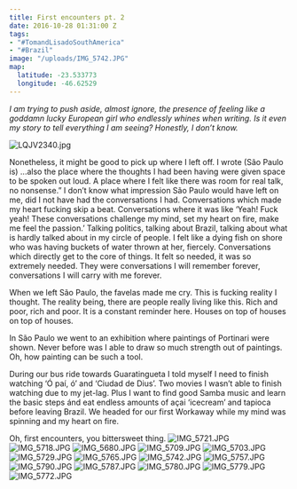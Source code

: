 ```yaml
---
title: First encounters pt. 2
date: 2016-10-28 01:31:00 Z
tags:
- "#TomandLisadoSouthAmerica"
- "#Brazil"
image: "/uploads/IMG_5742.JPG"
map:
  latitude: -23.533773
  longitude: -46.62529
---
```


*I am trying to push aside, almost ignore, the presence of feeling like a goddamn lucky European girl who endlessly whines when writing. Is it even my story to tell everything I am seeing?  Honestly, I don’t know.* <!--more-->

![LQJV2340.jpg](/uploads/LQJV2340.jpg)

Nonetheless, it might be good to pick up where I left off. I wrote (São Paulo is) ...also the place where the thoughts I had been having were given space to be spoken out loud. A place where I felt like there was room for real talk, no nonsense.” I don’t know what impression São Paulo would have left on me, did I not have had the conversations I had. Conversations which made my heart fucking skip a beat. Conversations where it was like ‘Yeah! Fuck yeah! These conversations challenge my mind, set my heart on fire, make me feel the passion.’  Talking politics, talking about Brazil, talking about what is hardly talked about in my circle of people. I felt like a dying fish on shore who was having buckets of water thrown at her, fiercely. Conversations which directly get to the core of things. It felt so needed, it was so extremely needed.  They were conversations I will remember forever, conversations I will carry with me forever.

When we left São Paulo, the favelas made me cry. This is fucking reality I thought. The reality being, there are people really living like this. Rich and poor, rich and poor. It is a constant reminder here. Houses on top of houses on top of houses.

In São Paulo we went to an exhibition where paintings of Portinari were shown. Never before was I able to draw so much strength out of paintings. Oh, how painting can be such a tool.

During our bus ride towards Guaratingueta I told myself I need to finish watching ‘Ó paí, ó’ and ‘Ciudad de Dius’. Two movies I wasn’t able to finish watching due to my jet-lag. Plus I want to find good Samba music and learn the basic steps ánd eat endless amounts of açai ‘icecream’ and tapioca before leaving Brazil. We headed for our first Workaway while my mind was spinning and my heart on fire.

Oh, first encounters, you bittersweet thing.
![IMG_5721.JPG](/uploads/IMG_5721.JPG)
![IMG_5718.JPG](/uploads/IMG_5718.JPG)
![IMG_5680.JPG](/uploads/IMG_5680.JPG)
![IMG_5709.JPG](/uploads/IMG_5709.JPG)
![IMG_5703.JPG](/uploads/IMG_5703.JPG)
![IMG_5729.JPG](/uploads/IMG_5729.JPG)
![IMG_5765.JPG](/uploads/IMG_5765.JPG)
![IMG_5742.JPG](/uploads/IMG_5742.JPG)
![IMG_5757.JPG](/uploads/IMG_5757.JPG)
![IMG_5790.JPG](/uploads/IMG_5790.JPG)
![IMG_5787.JPG](/uploads/IMG_5787.JPG)
![IMG_5780.JPG](/uploads/IMG_5780.JPG)
![IMG_5779.JPG](/uploads/IMG_5779.JPG)
![IMG_5772.JPG](/uploads/IMG_5772.JPG)